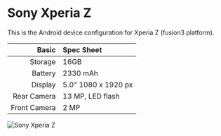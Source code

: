 Sony Xperia Z
=============

This is the Android device configuration for Xperia Z (fusion3 platform).

Basic   | Spec Sheet
-------:|:-------------------------
Storage | 16GB
Battery | 2330 mAh
Display | 5.0" 1080 x 1920 px
Rear Camera  | 13 MP, LED flash
Front Camera | 2 MP

![Sony Xperia Z](http://cdn2.gsmarena.com/vv/pics/sony/sony-xperia-z-ofic-2.jpg "Sony Xperia Z in its three colors")
